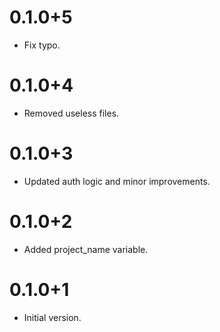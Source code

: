 # 0.1.0+5

- Fix typo.

# 0.1.0+4

- Removed useless files.

# 0.1.0+3

- Updated auth logic and minor improvements.

# 0.1.0+2

- Added project_name variable.

# 0.1.0+1

- Initial version.

